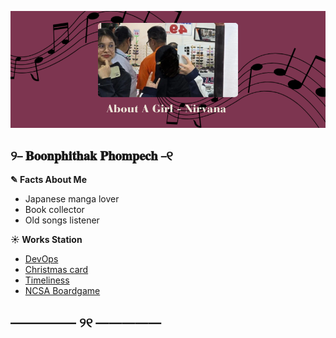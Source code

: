 ![Alt text](./picture/pic.png)
## ୨⎯ 𝐁𝐨𝐨𝐧𝐩𝐡𝐢𝐭𝐡𝐚𝐤 𝐏𝐡𝐨𝐦𝐩𝐞𝐜𝐡 ⎯୧
**✎ Facts About Me**
  - Japanese manga lover
  - Book collector
  - Old songs listener

**☀ Works Station**
- [DevOps](devops.md)
- [Christmas card](e-card.md)
- [Timeliness](timeliness.md)
- [NCSA Boardgame](boardgame.md)
## ————— ୨୧ ————— 
